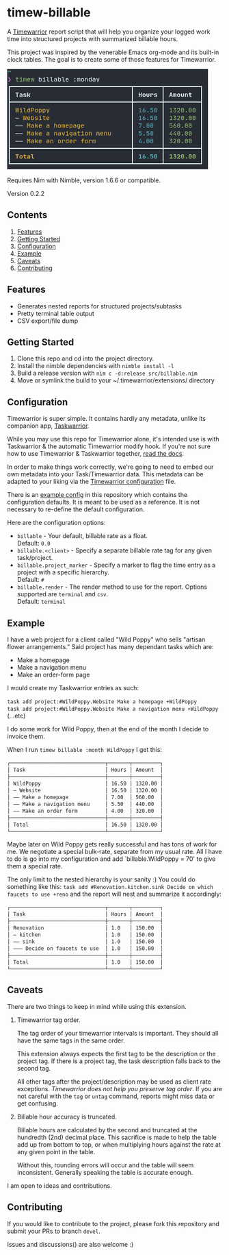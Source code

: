 # timew-billable

A [Timewarrior](https://timewarrior.net/) report script that will help you organize your logged work time into structured projects with summarized billable hours. 

This project was inspired by the venerable Emacs org-mode and its built-in clock tables. The goal is to create some of those features for Timewarrior.

![A screenshot of billable](./screenshot.png)

Requires Nim with Nimble, version 1.6.6 or compatible.

Version 0.2.2

## Contents

1. <a href="#features">Features</a>
2. <a href="#start">Getting Started</a>
3. <a href="#config">Configuration</a>
4. <a href="#example">Example</a>
5. <a href="#caveats">Caveats</a>
6. <a href="#contrib">Contributing</a>

<div id="features"></div>

## Features

- Generates nested reports for structured projects/subtasks
- Pretty terminal table output
- CSV export/file dump

<div id="start"></div>

## Getting Started

1. Clone this repo and cd into the project directory.
2. Install the nimble dependencies with `nimble install -l`
3. Build a release version with `nim c -d:release src/billable.nim`
4. Move or symlink the build to your ~/.timewarrior/extensions/ directory

<div id="config"></div>

## Configuration

Timewarrior is super simple. It contains hardly any metadata, unlike its companion app, [Taskwarrior](https://taskwarrior.org/).

While you may use this repo for Timewarrior alone, it's intended use is with Taskwarrior & the automatic Timewarrior modify hook. If you're not sure how to use Timewarrior & Taskwarrior together, [read the docs](https://timewarrior.net/docs/taskwarrior/).

In order to make things work correctly, we're going to need to embed our own metadata into your Task/Timewarrior data. This metadata can be adapted to your liking via the [Timewarrior configuration](https://timewarrior.net/docs/configuration/) file.

There is an [example config](./example.cfg) in this repository which contains the configuration defaults. It is meant to be used as a reference. It is not necessary to re-define the default configuration.

Here are the configuration options:  
* `billable` - Your default, billable rate as a float.  
  Default: `0.0`
* `billable.<client>` - Specify a separate billable rate tag for any given task/project.
* `billable.project_marker` - Specify a marker to flag the time entry as a project with a specific hierarchy.  
  Default: `#`
* `billable.render` - The render method to use for the report.  Options supported are `terminal` and `csv`.  
  Default: `terminal`

<div id="example"></div>

## Example

I have a web project for a client called "Wild Poppy" who sells "artisan flower arrangements." Said project has many dependant tasks which are:

- Make a homepage
- Make a navigation menu
- Make an order-form page

I would create my Taskwarrior entries as such:

`task add project:#WildPoppy.Website Make a homepage +WildPoppy`  
`task add project:#WildPoppy.Website Make a navigation menu +WildPoppy`  
(...etc)

I do some work for Wild Poppy, then at the end of the month I decide to invoice them.

When I run `timew billable :month WildPoppy` I get this:

```
┌───────────────────────────────┬───────┬─────────┐
│ Task                          │ Hours │ Amount  │
├───────────────────────────────┼───────┼─────────┤
│ WildPoppy                     │ 16.50 │ 1320.00 │
│ — Website                     │ 16.50 │ 1320.00 │
│ —— Make a homepage            │ 7.00  │ 560.00  │
│ —— Make a navigation menu     │ 5.50  │ 440.00  │
│ —— Make an order form         │ 4.00  │ 320.00  │
├───────────────────────────────┼───────┼─────────┤
│ Total                         │ 16.50 │ 1320.00 │
└───────────────────────────────┴───────┴─────────┘
```

Maybe later on Wild Poppy gets really successful and has tons of work for me. We negotiate a special bulk-rate, separate from my usual rate. All I have to do is go into my configuration and add `billable.WildPoppy = 70' to give them a special rate.

The only limit to the nested hierarchy is your sanity :) You could do something like this:
`task add #Renovation.kitchen.sink Decide on which faucets to use +reno` and the report will nest and summarize it accordingly:

```
┌───────────────────────────────┬───────┬─────────┐
│ Task                          │ Hours │ Amount  │
├───────────────────────────────┼───────┼─────────┤
│ Renovation                    │ 1.0   │ 150.00  │
│ — kitchen                     │ 1.0   │ 150.00  │
│ —— sink                       │ 1.0   │ 150.00  │
│ ——— Decide on faucets to use  │ 1.0   │ 150.00  │
├───────────────────────────────┼───────┼─────────┤
│ Total                         │ 1.0   │ 150.00  │
└───────────────────────────────┴───────┴─────────┘
```
<div id="caveats"></div>

## Caveats

There are two things to keep in mind while using this extension.

1. Timewarrior tag order.

   The tag order of your timewarrior intervals is important.  They should all have the same tags in the same order.

   This extension always expects the first tag to be the description or the project tag. If there is a project tag, the task description falls back to the second tag.

   All other tags after the project/description may be used as client rate exceptions.  _Timewarrior does not help you preserve tag order_.  If you are not careful with the `tag` or `untag` command, reports might miss data or get confusing.

2. Billable hour accuracy is truncated.

   Billable hours are calculated by the second and truncated at the hundredth (2nd) decimal place.  This sacrifice is made to help the table add up from bottom to top, or when multiplying hours against the rate at any given point in the table.

   Without this, rounding errors will occur and the table will seem inconsistent.  Generally speaking the table is accurate enough.

I am open to ideas and contributions.

<div id="contrib"></div>

## Contributing

If you would like to contribute to the project, please fork this repository and submit your PRs to branch `devel`.

Issues and discussions() are also welcome :)
